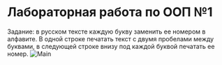 # Лабораторная работа по ООП №1
Задание: в русском тексте каждую букву заменить ее номером в алфавите. В одной строке печатать текст с двумя пробелами между буквами, в следующей строке внизу под каждой буквой печатать ее номер.
![Main](https://github.com/GrinyaI/Lab1OOP/assets/124897074/00bbb4d3-d474-4c90-a1dd-c4451bba199e)
